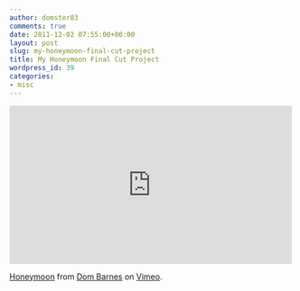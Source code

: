 ```yaml
---
author: domster83
comments: true
date: 2011-12-02 07:55:00+00:00
layout: post
slug: my-honeymoon-final-cut-project
title: My Honeymoon Final Cut Project
wordpress_id: 39
categories:
- misc
---
```


<iframe src="https://player.vimeo.com/video/33056945" width="500" height="281" frameborder="0" webkitallowfullscreen mozallowfullscreen allowfullscreen></iframe> <p><a href="https://vimeo.com/33056945">Honeymoon</a> from <a href="https://vimeo.com/dombarnes">Dom Barnes</a> on <a href="https://vimeo.com">Vimeo</a>.</p>
